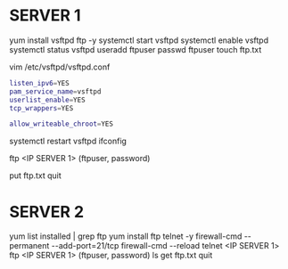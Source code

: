 # SERVER 1

yum install vsftpd ftp -y
systemctl start vsftpd
systemctl enable vsftpd
systemctl status vsftpd
useradd ftpuser
passwd ftpuser
touch ftp.txt

vim /etc/vsftpd/vsftpd.conf

```sh
listen_ipv6=YES
pam_service_name=vsftpd
userlist_enable=YES
tcp_wrappers=YES

allow_writeable_chroot=YES
```

systemctl restart vsftpd
ifconfig

ftp <IP SERVER 1>
(ftpuser, password)

put ftp.txt
quit

# SERVER 2

yum list installed | grep ftp
yum install ftp telnet -y
firewall-cmd --permanent --add-port=21/tcp
firewall-cmd --reload 
telnet <IP SERVER 1> 
ftp <IP SERVER 1>
(ftpuser, password)
ls
get ftp.txt
quit

